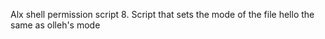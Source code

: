 Alx shell permission script
8. Script that sets the mode of the file hello the same as olleh's mode
